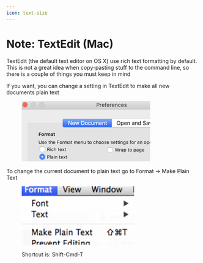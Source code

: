 ```yaml
---
icon: text-size
---
```


# Note: TextEdit (Mac)

TextEdit (the default text editor on OS X) use rich text formatting by default. This is not a great idea when copy-pasting stuff to the command line, so there is a couple of things you must keep in mind

If you want, you can change a setting in TextEdit to make all new documents plain text

<figure><img src="../../.gitbook/assets/image (7) (1).png" alt=""><figcaption></figcaption></figure>



To change the current document to plain text go to Format -> Make Plain Text



<figure><img src="../../.gitbook/assets/image (1) (1) (1).png" alt=""><figcaption><p>Shortcut is: Shift-Cmd-T</p></figcaption></figure>
